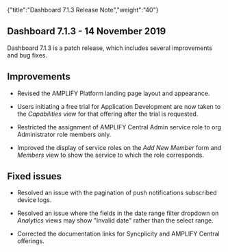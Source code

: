 {"title":"Dashboard 7.1.3 Release Note","weight":"40"}

## Dashboard 7.1.3 - 14 November 2019

Dashboard 7.1.3 is a patch release, which includes several improvements and bug fixes.

## Improvements

* Revised the AMPLIFY Platform landing page layout and appearance.

* Users initiating a free trial for Application Development are now taken to the _Capabilities_ view for that offering after the trial is requested.

* Restricted the assignment of AMPLIFY Central Admin service role to org Administrator role members only.

* Improved the display of service roles on the _Add New Member_ form and _Members_ view to show the service to which the role corresponds.


## Fixed issues

* Resolved an issue with the pagination of push notifications subscribed device logs.

* Resolved an issue where the fields in the date range filter dropdown on _Analytics_ views may show "Invalid date" rather than the select range.

* Corrected the documentation links for Syncplicity and AMPLIFY Central offerings.
